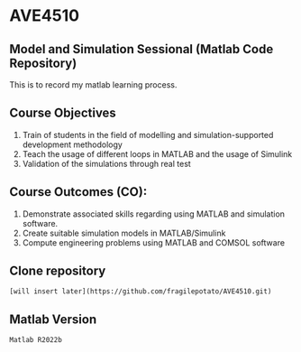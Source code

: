 # AVE4510

## Model and Simulation Sessional (Matlab Code Repository)
This is to record my matlab learning process.

## Course Objectives
1. Train of students in the field of modelling and simulation-supported development methodology
2. Teach the usage of different loops in MATLAB and the usage of Simulink
3. Validation of the simulations through real test

## Course Outcomes (CO):
1. Demonstrate associated skills regarding using MATLAB and simulation software.
2. Create suitable simulation models in MATLAB/Simulink
3. Compute engineering problems using MATLAB and COMSOL software

## Clone repository
```
[will insert later](https://github.com/fragilepotato/AVE4510.git)
```

## Matlab Version

```
Matlab R2022b
```
